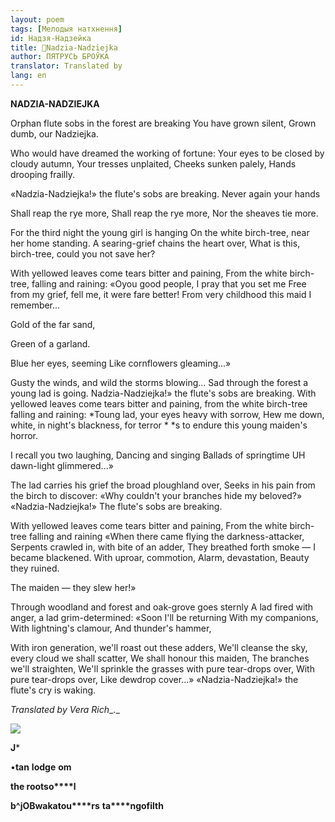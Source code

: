 ```yaml
---
layout: poem
tags: [Мелодыя натхнення]
id: Надзя-Надзейка
title: 🚧Nadzia-Nadziejka
author: ПЯТРУСЬ БРОЎКА
translator: Translated by 
lang: en
---
```



 
**NADZIA-NADZIEJKA**

Orphan flute sobs in the forest are breaking You  have grown silent, Grown dumb, our Nadziejka.

Who would have dreamed the working of fortune: Your eyes to be closed by cloudy autumn, Your tresses unplaited, Cheeks sunken palely, Hands drooping frailly.

«Nadzia-Nadziejka!» the flute's sobs are breaking. Never again your hands

Shall reap the rye more, Shall reap the rye more, Nor  the sheaves tie more.

For  the third night the young girl is hanging On the white birch-tree, near her home standing. A searing-grief chains the heart over, What is this, birch-tree, could you not save her?

With yellowed leaves come tears bitter and paining, From the white birch-tree, falling and raining: «Oyou good people, I pray that you set me Free from my grief, fell me, it were fare better! From very childhood this maid I remember...

Gold of  the far sand,

Green of  a garland.

Blue her eyes, seeming Like cornflowers gleaming...»

Gusty the winds, and wild the storms blowing... Sad through the forest a young lad is going. Nadzia-Nadziejka!» the flute's sobs are breaking. With yellowed leaves come tears bitter and paining, from the white birch-tree falling and raining: *Toung lad, your eyes heavy with sorrow, Hew me down, white, in night's blackness, for terror *  *s to endure this young maiden's horror.

I recall  you  two laughing, Dancing and singing Ballads of springtime UH dawn-light glimmered...»

The lad carries his grief the broad ploughland over, Seeks in his pain from the birch to discover: «Why couldn't your branches hide my beloved?» «Nadzia-Nadziejka!» The flute's sobs are breaking.

With yellowed leaves come tears bitter and paining, From  the white birch-tree falling and raining «When there came flying the darkness-attacker, Serpents crawled in, with bite of an adder, They breathed forth smoke — I became blackened. With uproar, commotion, Alarm, devastation, Beauty they ruined.

The maiden — they slew her!»

Through woodland and forest and oak-grove goes sternly A  lad fired with anger, a lad grim-determined: «Soon I'll be returning With my companions, With lightning's clamour, And thunder's hammer,

With iron generation, we'll roast out these adders, We'll cleanse the sky, every cloud we shall scatter, We shall honour this maiden, The branches we'll straighten, We'll sprinkle the grasses with pure tear-drops over, With pure tear-drops over, Like dewdrop cover...» «Nadzia-Nadziejka!» the flute's cry is waking.

_Translated by Vera Rich__._

![](2022-%D0%9C%D1%96%D0%BD%D1%81%D0%BA-%D0%BB%D1%83%D1%87%D0%BD%D0%B0%D1%81%D1%86%D1%8C-%D0%BC%D1%96%D0%BA%D0%BE%D0%BB%D0%B0-%D0%BC%D1%8F%D1%82%D0%BB%D1%96%D1%86%D0%BA%D1%96_html_2f09c602d2476e60.jpg)  

**J***

  

•**tan** **lodge** **om**

  

**the rootso****l**

  









  
  

**b^jOBw****a****ka****to****u****rs** **ta****ngofilth**

  



  
